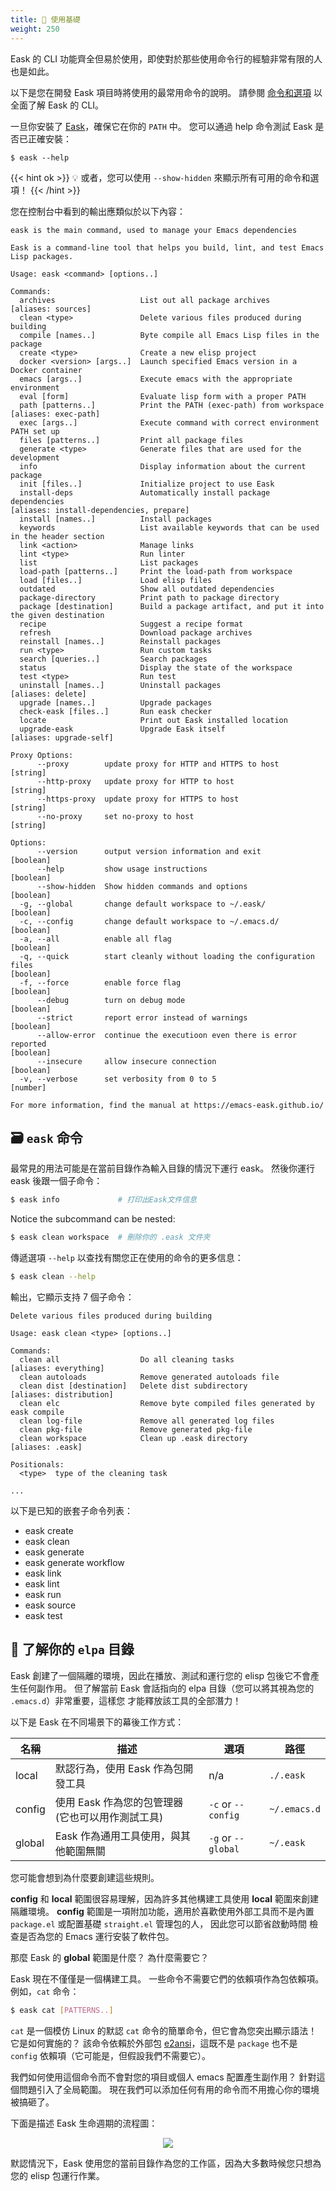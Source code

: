 ```yaml
---
title: 🔨 使用基礎
weight: 250
---
```


Eask 的 CLI 功能齊全但易於使用，即使對於那些使用命令行的經驗非常有限的人也是如此。

以下是您在開發 Eask 項目時將使用的最常用命令的說明。 請參閱 
[命令和選項](https://emacs-eask.github.io/Getting-Started/Commands-and-options/)
以全面了解 Eask 的 CLI。

一旦你安裝了 [Eask]()，確保它在你的 `PATH` 中。 您可以通過 help 命令測試 Eask 是否已正確安裝：

```
$ eask --help
```

{{< hint ok >}}
💡 或者，您可以使用 `--show-hidden` 來顯示所有可用的命令和選項！
{{< /hint >}}

您在控制台中看到的輸出應類似於以下內容：

```
eask is the main command, used to manage your Emacs dependencies

Eask is a command-line tool that helps you build, lint, and test Emacs Lisp packages.

Usage: eask <command> [options..]

Commands:
  archives                   List out all package archives                                                                                                                                     [aliases: sources]
  clean <type>               Delete various files produced during building
  compile [names..]          Byte compile all Emacs Lisp files in the package
  create <type>              Create a new elisp project
  docker <version> [args..]  Launch specified Emacs version in a Docker container
  emacs [args..]             Execute emacs with the appropriate environment
  eval [form]                Evaluate lisp form with a proper PATH
  path [patterns..]          Print the PATH (exec-path) from workspace                                                                                                                       [aliases: exec-path]
  exec [args..]              Execute command with correct environment PATH set up
  files [patterns..]         Print all package files
  generate <type>            Generate files that are used for the development
  info                       Display information about the current package
  init [files..]             Initialize project to use Eask
  install-deps               Automatically install package dependencies                                                                                                  [aliases: install-dependencies, prepare]
  install [names..]          Install packages
  keywords                   List available keywords that can be used in the header section
  link <action>              Manage links
  lint <type>                Run linter
  list                       List packages
  load-path [patterns..]     Print the load-path from workspace
  load [files..]             Load elisp files
  outdated                   Show all outdated dependencies
  package-directory          Print path to package directory
  package [destination]      Build a package artifact, and put it into the given destination
  recipe                     Suggest a recipe format
  refresh                    Download package archives
  reinstall [names..]        Reinstall packages
  run <type>                 Run custom tasks
  search [queries..]         Search packages
  status                     Display the state of the workspace
  test <type>                Run test
  uninstall [names..]        Uninstall packages                                                                                                                                                 [aliases: delete]
  upgrade [names..]          Upgrade packages
  check-eask [files..]       Run eask checker
  locate                     Print out Eask installed location
  upgrade-eask               Upgrade Eask itself                                                                                                                                          [aliases: upgrade-self]

Proxy Options:
      --proxy        update proxy for HTTP and HTTPS to host                                                                                                                                             [string]
      --http-proxy   update proxy for HTTP to host                                                                                                                                                       [string]
      --https-proxy  update proxy for HTTPS to host                                                                                                                                                      [string]
      --no-proxy     set no-proxy to host                                                                                                                                                                [string]

Options:
      --version      output version information and exit                                                                                                                                                [boolean]
      --help         show usage instructions                                                                                                                                                            [boolean]
      --show-hidden  Show hidden commands and options                                                                                                                                                   [boolean]
  -g, --global       change default workspace to ~/.eask/                                                                                                                                               [boolean]
  -c, --config       change default workspace to ~/.emacs.d/                                                                                                                                            [boolean]
  -a, --all          enable all flag                                                                                                                                                                    [boolean]
  -q, --quick        start cleanly without loading the configuration files                                                                                                                              [boolean]
  -f, --force        enable force flag                                                                                                                                                                  [boolean]
      --debug        turn on debug mode                                                                                                                                                                 [boolean]
      --strict       report error instead of warnings                                                                                                                                                   [boolean]
      --allow-error  continue the executioon even there is error reported                                                                                                                               [boolean]
      --insecure     allow insecure connection                                                                                                                                                          [boolean]
  -v, --verbose      set verbosity from 0 to 5                                                                                                                                                           [number]

For more information, find the manual at https://emacs-eask.github.io/
```

## 🗃️ `eask` 命令

最常見的用法可能是在當前目錄作為輸入目錄的情況下運行 eask。 然後你運行 eask 後跟一個子命令：

```sh
$ eask info             # 打印出Eask文件信息
```

Notice the subcommand can be nested:

```sh
$ eask clean workspace  # 刪除你的 .eask 文件夾
```

傳遞選項 `--help` 以查找有關您正在使用的命令的更多信息：

```sh
$ eask clean --help
```

輸出，它顯示支持 7 個子命令：

```
Delete various files produced during building

Usage: eask clean <type> [options..]

Commands:
  clean all                  Do all cleaning tasks                                                                                                                                          [aliases: everything]
  clean autoloads            Remove generated autoloads file
  clean dist [destination]   Delete dist subdirectory                                                                                                                                     [aliases: distribution]
  clean elc                  Remove byte compiled files generated by eask compile
  clean log-file             Remove all generated log files
  clean pkg-file             Remove generated pkg-file
  clean workspace            Clean up .eask directory                                                                                                                                            [aliases: .eask]

Positionals:
  <type>  type of the cleaning task

...
````

以下是已知的嵌套子命令列表：

- eask create
- eask clean
- eask generate
- eask generate workflow
- eask link
- eask lint
- eask run
- eask source
- eask test

## 📌 了解你的 `elpa` 目錄

Eask 創建了一個隔離的環境，因此在播放、測試和運行您的 elisp 包後它不會產生任何副作用。
但了解當前 Eask 會話指向的 elpa 目錄（您可以將其視為您的 `.emacs.d`）非常重要，這樣您
才能釋放該工具的全部潛力！

以下是 Eask 在不同場景下的幕後工作方式：

| 名稱   | 描述                                              | 選項               | 路徑         |
|--------|---------------------------------------------------|--------------------|--------------|
| local  | 默認行為，使用 Eask 作為包開發工具                | n/a                | `./.eask`    |
| config | 使用 Eask 作為您的包管理器 (它也可以用作測試工具) | `-c` or `--config` | `~/.emacs.d` |
| global | Eask 作為通用工具使用，與其他範圍無關             | `-g` or `--global` | `~/.eask`    |

您可能會想到為什麼要創建這些規則。

**config** 和 **local** 範圍很容易理解，因為許多其他構建工具使用 **local** 範圍來創建隔離環境。 **config**
範圍是一項附加功能，適用於喜歡使用外部工具而不是內置 `package.el` 或配置基礎 `straight.el` 管理包的人，
因此您可以節省啟動時間 檢查是否為您的 Emacs 運行安裝了軟件包。

那麼 Eask 的 **global** 範圍是什麼？ 為什麼需要它？

Eask 現在不僅僅是一個構建工具。 一些命令不需要它們的依賴項作為包依賴項。 例如，`cat` 命令：

```sh
$ eask cat [PATTERNS..]
```

`cat` 是一個模仿 Linux 的默認 `cat` 命令的簡單命令，但它會為您突出顯示語法！ 它是如何實施的？
該命令依賴於外部包 [e2ansi][]，這既不是 `package` 也不是 `config` 依賴項（它可能是，但假設我們不需要它）。

我們如何使用這個命令而不會對您的項目或個人 emacs 配置產生副作用？ 針對這個問題引入了全局範圍。
現在我們可以添加任何有用的命令而不用擔心你的環境被搞砸了。

下面是描述 Eask 生命週期的流程圖：

<p align="center">
<img src="images/scopes.png" />
</p>

默認情況下，Eask 使用您的當前目錄作為您的工作區，因為大多數時候您只想為您的 elisp 包運行作業。


<!-- Links -->

[e2ansi]: https://github.com/Lindydancer/e2ansi
